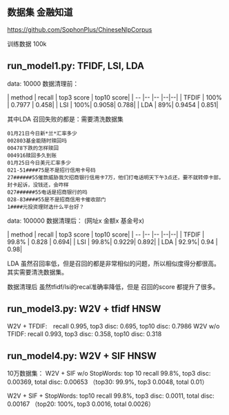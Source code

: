 
## 数据集 金融知道

https://github.com/SophonPlus/ChineseNlpCorpus

训练数据 100k

## run_model1.py:  TFIDF, LSI, LDA

data: 10000
数据清理前：

| method | recall | top3 score | top10 score|
| -- |-- |-- |--|--|
| TFDIF | 100% | 0.7977 | 0.458|
| LSI | 100%| 0.9058| 0.788|
| LDA | 89%| 0.9454 | 0.851|

其中LDA 召回失败的都是：需要清洗数据集

    01月21日今日新*兰*汇率多少
    002803基金能随时赎回吗
    00478下跌的怎样赎回
    004916赎回多久到账
    01月25日今日美元汇率多少 
    021-51####75是不是招行信用卡号码 
    27######55催款威胁我欠招商银行信用卡7万，他们打电话明天下午3点还，要不就转停卡部，封卡起诉，没钱还，会咋样
    027######55电话是招商银行的吗
    028-83####55是不是招商信用卡催收部门
    1####元投资理财选什么平台好？


data: 100000
数据清理后： (网址x  金额x  基金号x)

| method | recall | top3 score | top10 score|
| -- |-- |-- |--|--|
| TFDIF | 99.8% | 0.828 | 0.694|
| LSI | 99.8%| 0.9229| 0.892| 
| LDA | 92.9%| 0.94 | 0.98|

LDA 虽然召回率低，但是召回的都是非常相似的问题，所以相似度得分都很高。其实需要清洗数据集。

数据清理后 虽然tfidf/lsi的recal准确率降低，但是 召回的score 都提升了很多。



## run_model3.py: W2V + tfidf  HNSW

W2V  +  TFDIF:　recall 0.995, top3 disc: 0.695, top10 disc: 0.7986
W2V w/o TFIDF:  recall 0.993, top3 disc: 0.358, top10 disc: 0.318

## run_model4.py: W2V + SIF HNSW
10万数据集：
W2V + SIF w/o StopWords: top 10 recall 99.8%, top3 disc: 0.00369, total disc: 0.00653
                    （top30: 99.9%, top3 0.0048, total 0.01）

W2V + SIF + StopWords: top10 recall 99.8%, top3 disc: 0.0011,  total disc: 0.00167
                     （top20: 100%, top3 0.0016, total 0.0026）
